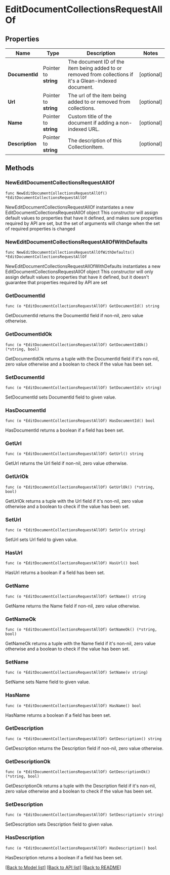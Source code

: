 # EditDocumentCollectionsRequestAllOf

## Properties

Name | Type | Description | Notes
------------ | ------------- | ------------- | -------------
**DocumentId** | Pointer to **string** | The document ID of the item being added to or removed from collections if it&#39;s a Glean-indexed document. | [optional] 
**Url** | Pointer to **string** | The url of the item being added to or removed from collections. | [optional] 
**Name** | Pointer to **string** | Custom title of the document if adding a non-indexed URL. | [optional] 
**Description** | Pointer to **string** | The description of this CollectionItem. | [optional] 

## Methods

### NewEditDocumentCollectionsRequestAllOf

`func NewEditDocumentCollectionsRequestAllOf() *EditDocumentCollectionsRequestAllOf`

NewEditDocumentCollectionsRequestAllOf instantiates a new EditDocumentCollectionsRequestAllOf object
This constructor will assign default values to properties that have it defined,
and makes sure properties required by API are set, but the set of arguments
will change when the set of required properties is changed

### NewEditDocumentCollectionsRequestAllOfWithDefaults

`func NewEditDocumentCollectionsRequestAllOfWithDefaults() *EditDocumentCollectionsRequestAllOf`

NewEditDocumentCollectionsRequestAllOfWithDefaults instantiates a new EditDocumentCollectionsRequestAllOf object
This constructor will only assign default values to properties that have it defined,
but it doesn't guarantee that properties required by API are set

### GetDocumentId

`func (o *EditDocumentCollectionsRequestAllOf) GetDocumentId() string`

GetDocumentId returns the DocumentId field if non-nil, zero value otherwise.

### GetDocumentIdOk

`func (o *EditDocumentCollectionsRequestAllOf) GetDocumentIdOk() (*string, bool)`

GetDocumentIdOk returns a tuple with the DocumentId field if it's non-nil, zero value otherwise
and a boolean to check if the value has been set.

### SetDocumentId

`func (o *EditDocumentCollectionsRequestAllOf) SetDocumentId(v string)`

SetDocumentId sets DocumentId field to given value.

### HasDocumentId

`func (o *EditDocumentCollectionsRequestAllOf) HasDocumentId() bool`

HasDocumentId returns a boolean if a field has been set.

### GetUrl

`func (o *EditDocumentCollectionsRequestAllOf) GetUrl() string`

GetUrl returns the Url field if non-nil, zero value otherwise.

### GetUrlOk

`func (o *EditDocumentCollectionsRequestAllOf) GetUrlOk() (*string, bool)`

GetUrlOk returns a tuple with the Url field if it's non-nil, zero value otherwise
and a boolean to check if the value has been set.

### SetUrl

`func (o *EditDocumentCollectionsRequestAllOf) SetUrl(v string)`

SetUrl sets Url field to given value.

### HasUrl

`func (o *EditDocumentCollectionsRequestAllOf) HasUrl() bool`

HasUrl returns a boolean if a field has been set.

### GetName

`func (o *EditDocumentCollectionsRequestAllOf) GetName() string`

GetName returns the Name field if non-nil, zero value otherwise.

### GetNameOk

`func (o *EditDocumentCollectionsRequestAllOf) GetNameOk() (*string, bool)`

GetNameOk returns a tuple with the Name field if it's non-nil, zero value otherwise
and a boolean to check if the value has been set.

### SetName

`func (o *EditDocumentCollectionsRequestAllOf) SetName(v string)`

SetName sets Name field to given value.

### HasName

`func (o *EditDocumentCollectionsRequestAllOf) HasName() bool`

HasName returns a boolean if a field has been set.

### GetDescription

`func (o *EditDocumentCollectionsRequestAllOf) GetDescription() string`

GetDescription returns the Description field if non-nil, zero value otherwise.

### GetDescriptionOk

`func (o *EditDocumentCollectionsRequestAllOf) GetDescriptionOk() (*string, bool)`

GetDescriptionOk returns a tuple with the Description field if it's non-nil, zero value otherwise
and a boolean to check if the value has been set.

### SetDescription

`func (o *EditDocumentCollectionsRequestAllOf) SetDescription(v string)`

SetDescription sets Description field to given value.

### HasDescription

`func (o *EditDocumentCollectionsRequestAllOf) HasDescription() bool`

HasDescription returns a boolean if a field has been set.


[[Back to Model list]](../README.md#documentation-for-models) [[Back to API list]](../README.md#documentation-for-api-endpoints) [[Back to README]](../README.md)


